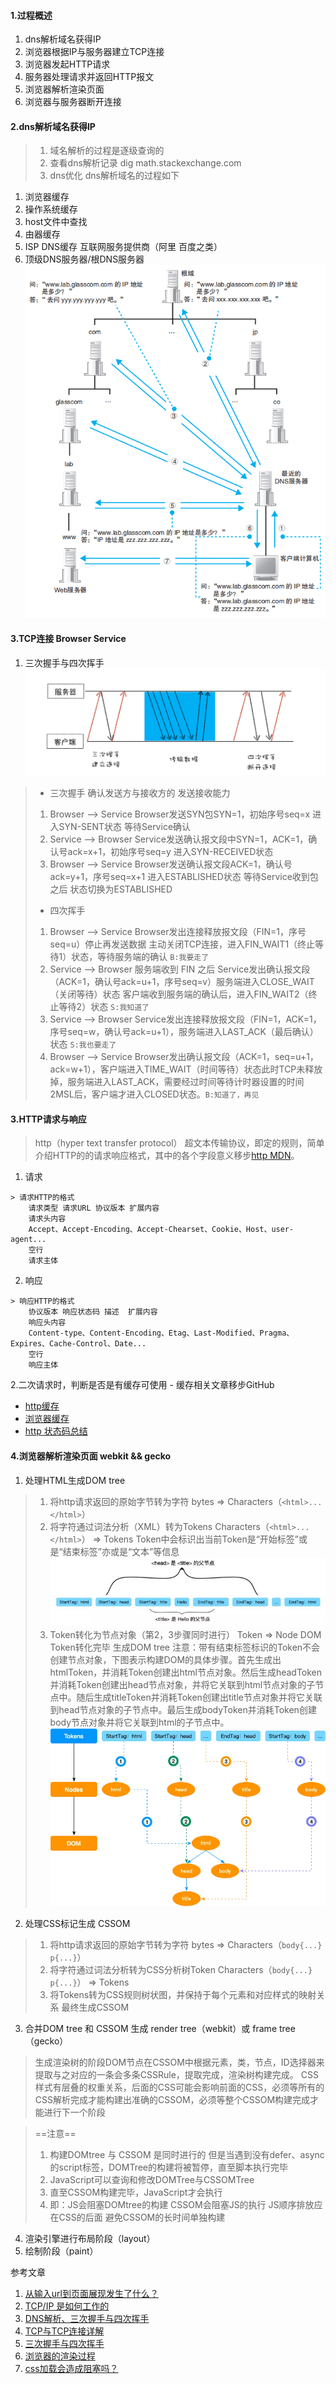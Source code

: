 <!--
 * @Descripttion: 
 * @Author: ganbowen
 * @Date: 2019-11-26 20:36:36
 * @LastEditors: ganbowen
 * @LastEditTime: 2019-11-29 22:20:37
 -->
#### 1.过程概述
1. dns解析域名获得IP
2. 浏览器根据IP与服务器建立TCP连接
3. 浏览器发起HTTP请求
4. 服务器处理请求并返回HTTP报文
5. 浏览器解析渲染页面
6. 浏览器与服务器断开连接
#### 2.dns解析域名获得IP  
> 1. 域名解析的过程是逐级查询的 
> 2. 查看dns解析记录 dig math.stackexchange.com
> 3. dns优化 
dns解析域名的过程如下
1. 浏览器缓存
2. 操作系统缓存
3. host文件中查找
4. 由器缓存
5. ISP DNS缓存 互联网服务提供商（阿里 百度之类）
6. 顶级DNS服务器/根DNS服务器
![image](https://raw.githubusercontent.com/ganbowengo/imgs/master/articleImg/dns%E8%A7%A3%E6%9E%90%E8%A7%A3%E6%9E%90%E8%BF%87%E7%A8%8B.png)
#### 3.TCP连接 Browser Service
1. 三次握手与四次挥手
![image](https://raw.githubusercontent.com/ganbowengo/imgs/master/articleImg/440ee50de56edc27c6b3c992b3a25844.png)
> - 三次握手 确认发送方与接收方的 发送接收能力
> 1. Browser ——> Service Browser发送SYN包SYN=1，初始序号seq=x 进入SYN-SENT状态 等待Service确认
> 2. Service ——> Browser Service发送确认报文段中SYN=1，ACK=1，确认号ack=x+1，初始序号seq=y 进入SYN-RECEIVED状态 
> 3. Browser ——> Service Browser发送确认报文段ACK=1，确认号ack=y+1，序号seq=x+1 进入ESTABLISHED状态 等待Service收到包之后 状态切换为ESTABLISHED
> - 四次挥手
> 1. Browser ——> Service 
> Browser发出连接释放报文段（FIN=1，序号seq=u）停止再发送数据  主动关闭TCP连接，进入FIN_WAIT1（终止等待1）状态，等待服务端的确认   `B:我要走了`
> 2. Service ——> Browser 
> 服务端收到 FIN 之后 Service发出确认报文段（ACK=1，确认号ack=u+1，序号seq=v）服务端进入CLOSE_WAIT（关闭等待）状态 客户端收到服务端的确认后，进入FIN_WAIT2（终止等待2）状态  `S:我知道了`
> 3. Service ——> Browser
> Service发出连接释放报文段（FIN=1，ACK=1，序号seq=w，确认号ack=u+1），服务端进入LAST_ACK（最后确认）状态 `S:我也要走了`
> 4. Browser ——> Service
> Browser发出确认报文段（ACK=1，seq=u+1，ack=w+1），客户端进入TIME_WAIT（时间等待）状态此时TCP未释放掉，服务端进入LAST_ACK，需要经过时间等待计时器设置的时间2MSL后，客户端才进入CLOSED状态。`B:知道了，再见`

#### 3.HTTP请求与响应
> http（hyper text transfer protocol） 超文本传输协议，即定的规则，简单介绍HTTP的的请求响应格式，其中的各个字段意义移步[http MDN](https://developer.mozilla.org/zh-CN/docs/Web/HTTP)。
1. 请求
```
> 请求HTTP的格式
    请求类型 请求URL 协议版本 扩展内容
    请求头内容
    Accept、Accept-Encoding、Accept-Chearset、Cookie、Host、user-agent...
    空行
    请求主体
```
2. 响应
```
> 响应HTTP的格式
    协议版本 响应状态码 描述  扩展内容
    响应头内容
    Content-type、Content-Encoding、Etag、Last-Modified、Pragma、Expires、Cache-Control、Date...
    空行
    响应主体
```
2.二次请求时，判断是否是有缓存可使用 - 缓存相关文章移步GitHub
- [http缓存](https://github.com/ganbowengo/article/blob/master/%E7%8E%B0%E4%BB%A3%E5%89%8D%E7%AB%AF%E6%8A%80%E6%9C%AF%E8%A7%A3%E6%9E%90%E7%AC%94%E8%AE%B0/http%E7%BC%93%E5%AD%98.md)
- [浏览器缓存](https://github.com/ganbowengo/article/blob/master/%E7%8E%B0%E4%BB%A3%E5%89%8D%E7%AB%AF%E6%8A%80%E6%9C%AF%E8%A7%A3%E6%9E%90%E7%AC%94%E8%AE%B0/%E6%B5%8F%E8%A7%88%E5%99%A8%E7%BC%93%E5%AD%98.md)
- [http 状态码总结](https://github.com/ganbowengo/article/blob/master/http/http%20%E7%8A%B6%E6%80%81%E7%A0%81%E6%80%BB%E7%BB%93.md)

#### 4.浏览器解析渲染页面 webkit && gecko
1. 处理HTML生成DOM tree
> 1. 将http请求返回的原始字节转为字符  bytes =>  Characters（`<html>...</html>`）
> 2. 将字符通过词法分析（XML）转为Tokens Characters（`<html>...</html>`） => Tokens Token中会标识出当前Token是“开始标签”或是“结束标签”亦或是“文本”等信息
![image](https://raw.githubusercontent.com/ganbowengo/imgs/master/articleImg/HTML%E8%BD%AC%E4%B8%BAtokens.png)
> 3. Token转化为节点对象（第2，3步骤同时进行） Token => Node DOM Token转化完毕 生成DOM tree 注意：带有结束标签标识的Token不会创建节点对象，下图表示构建DOM的具体步骤。首先生成出htmlToken，并消耗Token创建出html节点对象。然后生成headToken并消耗Token创建出head节点对象，并将它关联到html节点对象的子节点中。随后生成titleToken并消耗Token创建出title节点对象并将它关联到head节点对象的子节点中。最后生成bodyToken并消耗Token创建body节点对象并将它关联到html的子节点中。
![image](https://raw.githubusercontent.com/ganbowengo/imgs/master/articleImg/Tokens%E8%BD%AC%E4%B8%BANode%20DOM.webp)
2. 处理CSS标记生成 CSSOM
> 1. 将http请求返回的原始字节转为字符  bytes =>  Characters（`body{...} p{...}`）
> 2. 将字符通过词法分析转为CSS分析树Token  Characters（`body{...} p{...}`） => Tokens
> 3. 将Tokens转为CSS规则树状图，并保持于每个元素和对应样式的映射关系 最终生成CSSOM
3. 合并DOM tree 和 CSSOM 生成 render tree（webkit）或 frame tree（gecko）
> 生成渲染树的阶段DOM节点在CSSOM中根据元素，类，节点，ID选择器来提取与之对应的一条会多条CSSRule，提取完成，渲染树构建完成。   CSS样式有层叠的权重关系，后面的CSS可能会影响前面的CSS，必须等所有的CSS解析完成才能构建出准确的CSSOM，必须等整个CSSOM构建完成才能进行下一个阶段 

> ==注意== 
> 1. 构建DOMtree 与 CSSOM 是同时进行的 但是当遇到没有defer、async的script标签，DOMTree的构建将被暂停，直至脚本执行完毕
> 2. JavaScript可以查询和修改DOMTree与CSSOMTree
> 3. 直至CSSOM构建完毕，JavaScript才会执行
> 4. 即：JS会阻塞DOMtree的构建 CSSOM会阻塞JS的执行 JS顺序排放应在CSS的后面 避免CSSOM的长时间单独构建
4. 渲染引擎进行布局阶段（layout）
5. 绘制阶段（paint）

参考文章
1. [从输入url到页面展现发生了什么？](https://segmentfault.com/a/1190000013522717)
2. [TCP/IP 是如何工作的](https://time.geekbang.org/column/article/113550)
3. [DNS解析、三次握手与四次挥手](https://zhuanlan.zhihu.com/p/23155051)
4. [TCP与TCP连接详解](https://zhuanlan.zhihu.com/p/53374516)
5. [三次握手与四次挥手](https://juejin.im/post/5d9c284b518825095879e7a5)
6. [浏览器的渲染过程](https://zhuanlan.zhihu.com/p/74792085) 
7. [css加载会造成阻塞吗？](https://juejin.im/post/5b88ddca6fb9a019c7717096)